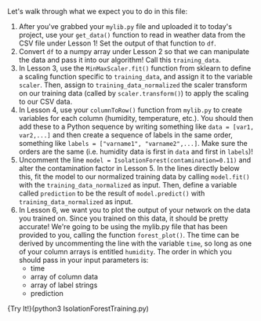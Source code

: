 Let's walk through what we expect you to do in this file:

1. After you've grabbed your ```mylib.py``` file and uploaded it to today's project, use your ```get_data()``` function to read in weather data from the CSV file under Lesson 1! Set the output of that function to ```df```.
2. Convert ```df``` to a numpy array under Lesson 2 so that we can manipulate the data and pass it into our algorithm! Call this ```training_data```.
3. In Lesson 3, use the ```MinMaxScaler.fit()``` function from sklearn to define a scaling function specific to ```training_data```, and assign it to the variable ```scaler```. Then, assign to ```training_data_normalized``` the scaler transform on our training data (called by ```scaler.transform()```) to apply the scaling to our CSV data.
4. In Lesson 4, use your ```columnToRow()``` function from ```mylib.py``` to create variables for each column (humidity, temperature, etc.). You should then add these to a Python sequence by writing something like ```data = [var1, var2,...]``` and then create a sequence of labels in the same order, something like ```labels = ["varname1", "varname2",...]```. Make sure the orders are the same (i.e. humidity data is first in ```data``` and first in ```labels```)!
5. Uncomment the line ```model = IsolationForest(contamination=0.11)``` and alter the contamination factor in Lesson 5. In the lines directly below this, fit the model to our normalized training data by calling ```model.fit()``` with the ```training_data_normalized``` as input. Then, define a variable called ```prediction``` to be the result of ```model.predict()``` with ```training_data_normalized``` as input.
6. In Lesson 6, we want you to plot the output of your network on the data you trained on. Since you trained on this data, it should be pretty accurate! We're going to be using the mylib.py file that has been provided to you, calling the function ```forest_plot()```. The time can be derived by uncommenting the line with the variable ```time```, so long as one of your column arrays is entitled ```humidity```. The order in which you should pass in your input parameters is:
      - time
      - array of column data
      - array of label strings
      - prediction


{Try It!}(python3 IsolationForestTraining.py)